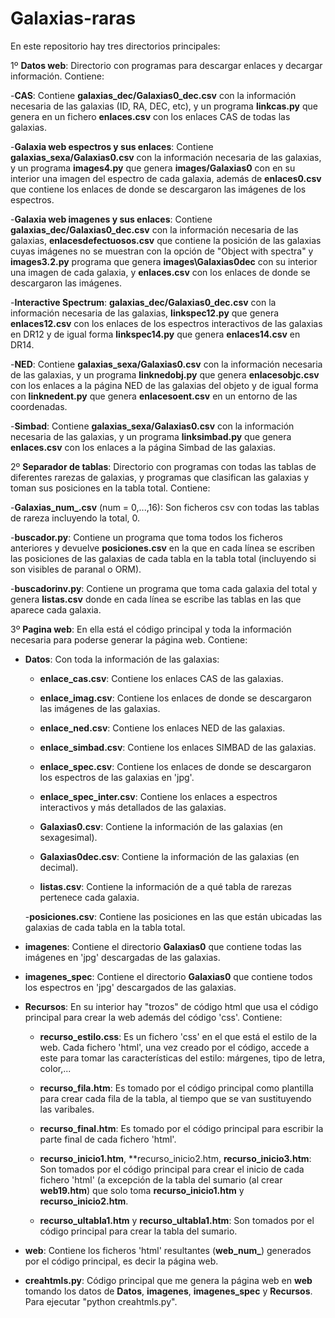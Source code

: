 ﻿# Galaxias-raras

En este repositorio hay tres directorios principales:

1º **Datos web**: Directorio con programas para descargar enlaces y decargar información. Contiene:

  -**CAS**: Contiene **galaxias_dec/Galaxias0_dec.csv** con la información necesaria de las galaxias (ID, RA, DEC, etc), y un programa **linkcas.py** que genera en un fichero **enlaces.csv** con los enlaces CAS de todas las galaxias.

  -**Galaxia web espectros y sus enlaces**: Contiene **galaxias_sexa/Galaxias0.csv** con la información necesaria de las galaxias, y un programa **images4.py** que genera **images/Galaxias0** con en su interior una imagen del espectro de cada galaxia, además de **enlaces0.csv** que contiene los enlaces de donde se descargaron las imágenes de los espectros.

  -**Galaxia web imagenes y sus enlaces**: Contiene **galaxias_dec/Galaxias0_dec.csv** con la información necesaria de las galaxias, **enlacesdefectuosos.csv** que contiene la posición de las galaxias cuyas imágenes no se muestran con la opción de "Object with spectra" y **images3.2.py** programa que genera **images\Galaxias0dec** con su interior una imagen de cada galaxia, y **enlaces.csv** con los enlaces de donde se descargaron las imágenes.

  -**Interactive Spectrum**: **galaxias_dec/Galaxias0_dec.csv** con la información necesaria de las galaxias, **linkspec12.py** que genera **enlaces12.csv** con los enlaces de los espectros interactivos de las galaxias en DR12 y de igual forma **linkspec14.py** que genera **enlaces14.csv** en DR14.

  -**NED**: Contiene **galaxias_sexa/Galaxias0.csv** con la información necesaria de las galaxias, y un programa **linknedobj.py** que genera **enlacesobjc.csv** con los enlaces a la página NED de las galaxias del objeto y de igual forma con **linknedent.py** que genera **enlacesoent.csv** en un entorno de las coordenadas.

  -**Simbad**: Contiene **galaxias_sexa/Galaxias0.csv** con la información necesaria de las galaxias, y un programa **linksimbad.py** que genera **enlaces.csv** con los enlaces a la página Simbad de las galaxias.

2º **Separador de tablas**: Directorio con programas con todas las tablas de diferentes rarezas de galaxias, y programas que clasifican las galaxias y toman sus posiciones en la tabla total. Contiene:

  -**Galaxias_num_.csv** (num = 0,...,16): Son ficheros csv con todas las tablas de rareza incluyendo la total, 0.

  -**buscador.py**: Contiene un programa que toma todos los ficheros anteriores y devuelve **posiciones.csv** en la que en cada línea se escriben las posiciones de las galaxias de cada tabla en la tabla total (incluyendo si son visibles de paranal o ORM).

  -**buscadorinv.py**: Contiene un programa que toma cada galaxia del total y genera **listas.csv** donde en cada línea se escribe las tablas en las que aparece cada galaxia.

3º **Pagina web**: En ella está el código principal y toda la información necesaria para poderse generar la página web. Contiene:

  - **Datos**: Con toda la información de las galaxias:

    - **enlace_cas.csv**: Contiene los enlaces CAS de las galaxias.

    - **enlace_imag.csv**: Contiene los enlaces de donde se descargaron las imágenes de las galaxias.

    - **enlace_ned.csv**: Contiene los enlaces NED de las galaxias.

    - **enlace_simbad.csv**: Contiene los enlaces SIMBAD de las galaxias.

    - **enlace_spec.csv**: Contiene los enlaces de donde se descargaron los espectros de las galaxias en 'jpg'.

    - **enlace_spec_inter.csv**: Contiene los enlaces a espectros interactivos y más detallados de las galaxias.

    - **Galaxias0.csv**: Contiene la información de las galaxias (en sexagesimal).

    - **Galaxias0dec.csv**: Contiene la información de las galaxias (en decimal).

    - **listas.csv**: Contiene la información de a qué tabla de rarezas pertenece cada galaxia.

    -**posiciones.csv**: Contiene las posiciones en las que están ubicadas las galaxias de cada tabla en la tabla total.

  - **imagenes**: Contiene el directorio **Galaxias0** que contiene todas las imágenes en 'jpg' descargadas de las galaxias.

  - **imagenes_spec**: Contiene el directorio **Galaxias0** que contiene todos los espectros en 'jpg' descargados de las galaxias.

  - **Recursos**: En su interior hay "trozos" de código html que usa el código principal para crear la web además del código 'css'. Contiene:

    - **recurso_estilo.css**: Es un fichero 'css' en el que está el estilo de la web. Cada fichero 'html', una vez creado por el código, accede a este para tomar las características del estilo: márgenes, tipo de letra, color,...

    - **recurso_fila.htm**: Es tomado por el código principal como plantilla para crear cada fila de la tabla, al tiempo que se van sustituyendo las varibales.

    - **recurso_final.htm**: Es tomado por el código principal para escribir la parte final de cada fichero 'html'.

    - **recurso_inicio1.htm**, **recurso_inicio2.htm, **recurso_inicio3.htm**: Son tomados por el código principal para crear el inicio de cada fichero 'html' (a excepción de la tabla del sumario (al crear **web19.htm**) que solo toma **recurso_inicio1.htm** y **recurso_inicio2.htm**.

    - **recurso_ultabla1.htm** y **recurso_ultabla1.htm**: Son tomados por el código principal para crear la tabla del sumario.

  - **web**: Contiene los ficheros 'html' resultantes (**web_num_**) generados por el código principal, es decir la página web.

  - **creahtmls.py**: Código principal que me genera la página web en **web** tomando los datos de **Datos**, **imagenes**, **imagenes_spec** y **Recursos**. Para ejecutar "python creahtmls.py".
